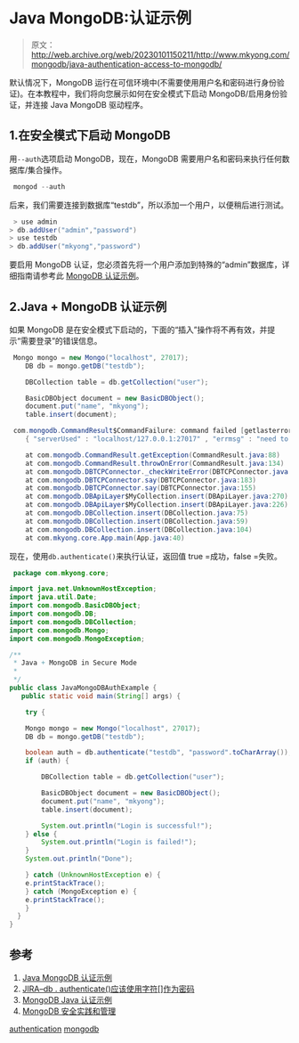 # Java MongoDB:认证示例

> 原文：<http://web.archive.org/web/20230101150211/http://www.mkyong.com/mongodb/java-authentication-access-to-mongodb/>

默认情况下，MongoDB 运行在可信环境中(不需要使用用户名和密码进行身份验证)。在本教程中，我们将向您展示如何在安全模式下启动 MongoDB/启用身份验证，并连接 Java MongoDB 驱动程序。

## 1.在安全模式下启动 MongoDB

用`--auth`选项启动 MongoDB，现在，MongoDB 需要用户名和密码来执行任何数据库/集合操作。

```java
 mongod --auth 
```

后来，我们需要连接到数据库“testdb”，所以添加一个用户，以便稍后进行测试。

```java
 > use admin
> db.addUser("admin","password")
> use testdb
> db.addUser("mkyong","password") 
```

要启用 MongoDB 认证，您必须首先将一个用户添加到特殊的“admin”数据库，详细指南请参考此 [MongoDB 认证示例](http://web.archive.org/web/20190214234952/http://www.mkyong.com/mongodb/mongodb-authentication-example/)。

 ## 2.Java + MongoDB 认证示例

如果 MongoDB 是在安全模式下启动的，下面的“插入”操作将不再有效，并提示“需要登录”的错误信息。

```java
 Mongo mongo = new Mongo("localhost", 27017);
	DB db = mongo.getDB("testdb");

	DBCollection table = db.getCollection("user");

	BasicDBObject document = new BasicDBObject();
	document.put("name", "mkyong");
	table.insert(document); 
```

```java
 com.mongodb.CommandResult$CommandFailure: command failed [getlasterror]: 
	{ "serverUsed" : "localhost/127.0.0.1:27017" , "errmsg" : "need to login" , "ok" : 0.0}

	at com.mongodb.CommandResult.getException(CommandResult.java:88)
	at com.mongodb.CommandResult.throwOnError(CommandResult.java:134)
	at com.mongodb.DBTCPConnector._checkWriteError(DBTCPConnector.java:142)
	at com.mongodb.DBTCPConnector.say(DBTCPConnector.java:183)
	at com.mongodb.DBTCPConnector.say(DBTCPConnector.java:155)
	at com.mongodb.DBApiLayer$MyCollection.insert(DBApiLayer.java:270)
	at com.mongodb.DBApiLayer$MyCollection.insert(DBApiLayer.java:226)
	at com.mongodb.DBCollection.insert(DBCollection.java:75)
	at com.mongodb.DBCollection.insert(DBCollection.java:59)
	at com.mongodb.DBCollection.insert(DBCollection.java:104)
	at com.mkyong.core.App.main(App.java:40) 
```

现在，使用`db.authenticate()`来执行认证，返回值 true =成功，false =失败。

```java
 package com.mkyong.core;

import java.net.UnknownHostException;
import java.util.Date;
import com.mongodb.BasicDBObject;
import com.mongodb.DB;
import com.mongodb.DBCollection;
import com.mongodb.Mongo;
import com.mongodb.MongoException;

/**
 * Java + MongoDB in Secure Mode
 * 
 */
public class JavaMongoDBAuthExample {
   public static void main(String[] args) {

    try {

	Mongo mongo = new Mongo("localhost", 27017);
	DB db = mongo.getDB("testdb");

	boolean auth = db.authenticate("testdb", "password".toCharArray());
	if (auth) {

		DBCollection table = db.getCollection("user");

		BasicDBObject document = new BasicDBObject();
		document.put("name", "mkyong");
		table.insert(document);

		System.out.println("Login is successful!");
	} else {
		System.out.println("Login is failed!");
	}
	System.out.println("Done");

    } catch (UnknownHostException e) {
	e.printStackTrace();
    } catch (MongoException e) {
	e.printStackTrace();
    }
  }
} 
```

 ## 参考

1.  [Java MongoDB 认证示例](http://web.archive.org/web/20190214234952/http://www.mkyong.com/mongodb/java-authentication-access-to-mongodb/)
2.  [JIRA–db . authenticate()应该使用字符[]作为密码](http://web.archive.org/web/20190214234952/https://jira.mongodb.org/browse/JAVA-45)
3.  [MongoDB Java 认证示例](http://web.archive.org/web/20190214234952/http://docs.mongodb.org/ecosystem/tutorial/getting-started-with-java-driver/#authentication-optional)
4.  [MongoDB 安全实践和管理](http://web.archive.org/web/20190214234952/http://docs.mongodb.org/manual/administration/security/)

[authentication](http://web.archive.org/web/20190214234952/http://www.mkyong.com/tag/authentication/) [mongodb](http://web.archive.org/web/20190214234952/http://www.mkyong.com/tag/mongodb/)







